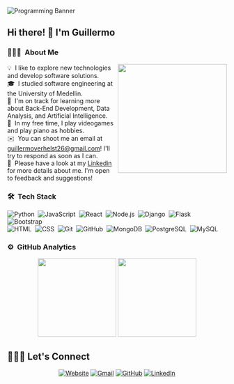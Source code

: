 ![Programming Banner](https://github.com/halfrost/halfrost/blob/master/icons/header_.png?raw=true)


## Hi there! 👋 I'm Guillermo

<!--
**guillermoverhelst/guillermoverhelst** is a ✨ _special_ ✨ repository because its `README.md` (this file) appears on your GitHub profile.

Here are some ideas to get you started:

- 🔭 I’m currently working on ...
- 🌱 I’m currently learning ...
- 👯 I’m looking to collaborate on ...
- 🤔 I’m looking for help with ...
- 💬 Ask me about ...
- 📫 How to reach me: ...
- 😄 Pronouns: ...
- ⚡ Fun fact: ...
-->
### 👨🏻‍💻 &nbsp;About Me

<picture> <img align="right" src="https://github.com/7oSkaaa/7oSkaaa/blob/main/Images/Right_Side.gif?raw=true" width = 250px></picture>

💡 &nbsp;I like to explore new technologies and develop software solutions.\
🎓 &nbsp;I studied software engineering at the University of Medellin.\
🌱 &nbsp;I'm on track for learning more about Back-End Development, Data Analysis, and Artificial Intelligence.\
🎹 &nbsp;In my free time, I play videogames and play piano as hobbies.\
✉️ &nbsp;You can shoot me an email at guillermoverhelst26@gmail.com! I'll try to respond as soon as I can.\
📄 &nbsp;Please have a look at my [Linkedin](https://www.linkedin.com/in/guillermo-andres-verhelst-hoyos/) for more details about me. I'm open to feedback and suggestions!


### 🛠 &nbsp;Tech Stack


![Python](https://img.shields.io/badge/-Python-05122A?style=flat&logo=python)&nbsp;
![JavaScript](https://img.shields.io/badge/-JavaScript-05122A?style=flat&logo=javascript)&nbsp;
![React](https://img.shields.io/badge/-React-05122A?style=flat&logo=react)&nbsp;
![Node.js](https://img.shields.io/badge/-Node.js-05122A?style=flat&logo=node.js)&nbsp;
![Django](https://img.shields.io/badge/-Django-05122A?style=flat&logo=django&logoColor=092E20)&nbsp;
![Flask](https://img.shields.io/badge/-Flask-05122A?style=flat&logo=flask)&nbsp;
![Bootstrap](https://img.shields.io/badge/-Bootstrap-05122A?style=flat&logo=bootstrap&logoColor=563D7C)\
![HTML](https://img.shields.io/badge/-HTML-05122A?style=flat&logo=HTML5)&nbsp;
![CSS](https://img.shields.io/badge/-CSS-05122A?style=flat&logo=CSS3&logoColor=1572B6)&nbsp;
![Git](https://img.shields.io/badge/-Git-05122A?style=flat&logo=git)&nbsp;
![GitHub](https://img.shields.io/badge/-GitHub-05122A?style=flat&logo=github)&nbsp;
![MongoDB](https://img.shields.io/badge/-MongoDB-05122A?style=flat&logo=MongoDB)&nbsp;
![PostgreSQL](https://img.shields.io/badge/-PostgreSQL-05122A?style=flat&logo=PostgreSQL)&nbsp;
![MySQL](https://img.shields.io/badge/-MySQL-05122A?style=flat&logo=MySQL)&nbsp;

### ⚙️ &nbsp;GitHub Analytics

<p align="center">
  <img height="180em" src="https://github-readme-stats-eight-theta.vercel.app/api?username=guillermoverhelst&show_icons=true&theme=algolia&include_all_commits=true&count_private=true"/>
  <img height="180em" src="https://github-readme-stats-eight-theta.vercel.app/api/top-langs/?username=guillermoverhelst&layout=compact&langs_count=8&theme=algolia"/>
</p>

## 🙋🏻‍♂️ Let's Connect
<p align="center">
  <a href="https://candida-noronha.web.app/"><img src="https://img.icons8.com/bubbles/50/000000/web.png" alt="Website"/></a>
	<a href="mailto:guillermoverhelst26@gmail.com"><img src="https://img.icons8.com/bubbles/50/000000/gmail.png" alt="Gmail"/></a>
	<a href="https://github.com/guillermoverhelst"><img src="https://img.icons8.com/bubbles/50/000000/github.png" alt="GitHub"/></a>
	<a href="https://linkedin.com/in/guillermo-andres-verhelst-hoyos/"><img src="https://img.icons8.com/bubbles/50/000000/linkedin.png" alt="LinkedIn"/></a>
	
</p>
